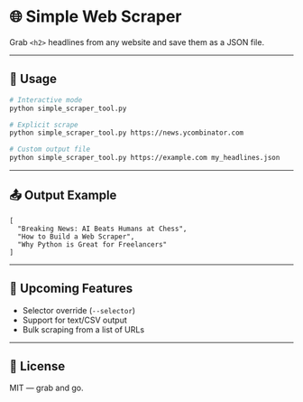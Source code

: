 
# 🌐 Simple Web Scraper

Grab `<h2>` headlines from any website and save them as a JSON file.

---

## 🚀 Usage

```bash
# Interactive mode
python simple_scraper_tool.py

# Explicit scrape
python simple_scraper_tool.py https://news.ycombinator.com

# Custom output file
python simple_scraper_tool.py https://example.com my_headlines.json
```

---

## 📤 Output Example

```
[
  "Breaking News: AI Beats Humans at Chess",
  "How to Build a Web Scraper",
  "Why Python is Great for Freelancers"
]
```

---

## 🔧 Upcoming Features

* Selector override (`--selector`)
* Support for text/CSV output
* Bulk scraping from a list of URLs

---

## 📜 License

MIT — grab and go.
